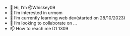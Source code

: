 - 👋 Hi, I’m @Whiskey09
- 👀 I’m interested in urmom
- 🌱 I’m currently learning web dev(started on 28/10/2023)
- 💞️ I’m looking to collaborate on ...
- 📫 How to reach me D1 1309
 <!---
Whiskey09/Whiskey09 is a ✨ special ✨ repository because its `README.md` (this file) appears on your GitHub profile.
You can click the Preview link to take a look at your changes.
--->
